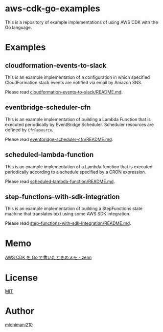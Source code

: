 aws-cdk-go-examples
===

This is a repository of example implementations of using AWS CDK with the Go language.

# Examples

## cloudformation-events-to-slack

This is an example implementation of a configuration in which specified CloudFormation stack events are notified via email by Amazon SNS.

Please read [cloudformation-events-to-slack/README.md](https://github.com/michimani/aws-cdk-go-examples/blob/main/cloudformation-events-to-slack).

## eventbridge-scheduler-cfn

This is an example implementation of building a Lambda Function that is executed periodically by EventBridge Scheduler. 
Scheduler resources are defined by `CfnResource`.

Please read [eventbridge-scheduler-cfn/README.md](https://github.com/michimani/aws-cdk-go-examples/blob/main/eventbridge-scheduler-cfn).

## scheduled-lambda-function

This is an example implementation of a Lambda function that is executed periodically according to a schedule specified by a CRON expression.

Please read [scheduled-lambda-function/README.md](https://github.com/michimani/aws-cdk-go-examples/blob/main/scheduled-lambda-function).

## step-functions-with-sdk-integration

This is an example implementation of building a StepFunctions state machine that translates text using some AWS SDK integration.

Please read [step-functions-with-sdk-integration/README.md](https://github.com/michimani/aws-cdk-go-examples/blob/main/step-functions-with-sdk-integration).

# Memo

[AWS CDK を Go で書いたときのメモ - zenn](https://zenn.dev/michimani/scraps/3fb7f8675ef22e)

# License

[MIT](https://github.com/michimani/aws-cdk-go-examples/blob/main/LICENSE)

# Author

[michimani210](https://twitter.com/michimani210)